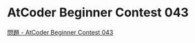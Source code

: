 AtCoder Beginner Contest 043
===

[問題 - AtCoder Beginner Contest 043](https://atcoder.jp/contests/abc043/tasks)
